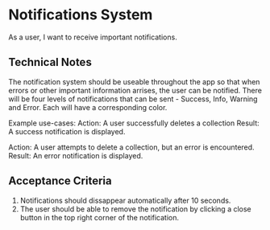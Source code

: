 # Notifications System

As a user, I want to receive important notifications.

## Technical Notes

The notification system should be useable throughout the app so that when errors or other important information arrises, the user can be notified.
There will be four levels of notifications that can be sent - Success, Info, Warning and Error. Each will have a corresponding color.

Example use-cases:
Action: A user successfully deletes a collection
Result: A success notification is displayed.

Action: A user attempts to delete a collection, but an error is encountered.
Result: An error notification is displayed.

## Acceptance Criteria

1. Notifications should dissappear automatically after 10 seconds.
2. The user should be able to remove the notification by clicking a close button in the top right corner of the notification.

